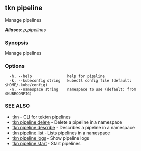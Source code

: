 ## tkn pipeline

Manage pipelines

***Aliases**: p,pipelines*

### Synopsis

Manage pipelines

### Options

```
  -h, --help                help for pipeline
  -k, --kubeconfig string   kubectl config file (default: $HOME/.kube/config)
  -n, --namespace string    namespace to use (default: from $KUBECONFIG)
```

### SEE ALSO

* [tkn](tkn.md)	 - CLI for tekton pipelines
* [tkn pipeline delete](tkn_pipeline_delete.md)	 - Delete a pipeline in a namespace
* [tkn pipeline describe](tkn_pipeline_describe.md)	 - Describes a pipeline in a namespace
* [tkn pipeline list](tkn_pipeline_list.md)	 - Lists pipelines in a namespace
* [tkn pipeline logs](tkn_pipeline_logs.md)	 - Show pipeline logs
* [tkn pipeline start](tkn_pipeline_start.md)	 - Start pipelines

